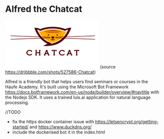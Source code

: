# Alfred the Chatcat 


![Alfred the friendly ChatCat](https://raw.githubusercontent.com/georgeganea/haufe_bot/master/chatcat.png) 
(source https://dribbble.com/shots/527586-Chatcat)

Alfred is a friendly bot that helps users find seminars or courses in the Haufe Academy. 
It's built using the Microsoft Bot Framework https://docs.botframework.com/en-us/node/builder/overview/#navtitle with the Nodejs SDK.
It uses a trained luis.ai application for natural language processing. 

//TODO 
- fix the https docker container issue with https://letsencrypt.org/getting-started/ and https://www.duckdns.org/
- include the dockerised bot it in the index.html

